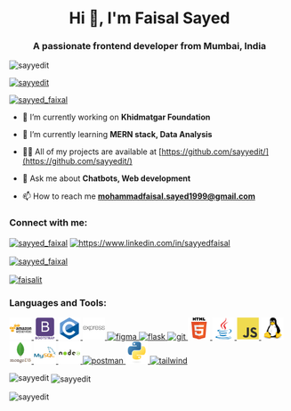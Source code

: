 <h1 align="center">Hi 👋, I'm Faisal Sayed</h1>
<h3 align="center">A passionate frontend developer from Mumbai, India</h3>

<p align="left"> <img src="https://komarev.com/ghpvc/?username=sayyedit&label=Profile%20views&color=0e75b6&style=flat" alt="sayyedit" /> </p>

<p align="left"> <a href="https://github.com/ryo-ma/github-profile-trophy"><img src="https://github-profile-trophy.vercel.app/?username=sayyedit" alt="sayyedit" /></a> </p>

<p align="left"> <a href="https://twitter.com/sayyed_faixal" target="blank"><img src="https://img.shields.io/twitter/follow/sayyed_faixal?logo=twitter&style=for-the-badge" alt="sayyed_faixal" /></a> </p>

- 🔭 I’m currently working on **Khidmatgar Foundation**

- 🌱 I’m currently learning **MERN stack, Data Analysis**

- 👨‍💻 All of my projects are available at [https://github.com/sayyedit/](https://github.com/sayyedit/)

- 💬 Ask me about **Chatbots, Web development**

- 📫 How to reach me **mohammadfaisal.sayed1999@gmail.com**

<h3 align="left">Connect with me:</h3>
<p align="left">
<a href="https://twitter.com/sayyed_faixal" target="blank"><img align="center" src="https://raw.githubusercontent.com/rahuldkjain/github-profile-readme-generator/neutral-icons/src/images/icons/Social/twitter.svg" alt="sayyed_faixal" height="30" width="40" /></a>
<a href="https://linkedin.com/in/https://www.linkedin.com/in/sayyedfaisal" target="blank"><img align="center" src="https://raw.githubusercontent.com/rahuldkjain/github-profile-readme-generator/neutral-icons/src/images/icons/Social/linked-in-alt.svg" alt="https://www.linkedin.com/in/sayyedfaisal" height="30" width="40" /></a>

<a href="https://instagram.com/sayyed_faixal" target="blank"><img align="center" src="https://img.icons8.com/cute-clipart/64/000000/instagram-new.png" alt="sayyed_faixal" height="30" width="40" /></a>

<a href="https://www.hackerrank.com/faisalit" target="blank"><img align="center" src="https://raw.githubusercontent.com/rahuldkjain/github-profile-readme-generator/neutral-icons/src/images/icons/Social/hackerrank.svg" alt="faisalit" height="60" width="60" /></a> 
  

</p>
</p>


<h3 align="left">Languages and Tools:</h3>
<p align="left"> <a href="https://aws.amazon.com" target="_blank"> <img src="https://raw.githubusercontent.com/devicons/devicon/master/icons/amazonwebservices/amazonwebservices-original-wordmark.svg" alt="aws" width="40" height="40"/> </a> <a href="https://getbootstrap.com" target="_blank"> <img src="https://raw.githubusercontent.com/devicons/devicon/master/icons/bootstrap/bootstrap-plain-wordmark.svg" alt="bootstrap" width="40" height="40"/> </a> <a href="https://www.cprogramming.com/" target="_blank"> <img src="https://raw.githubusercontent.com/devicons/devicon/master/icons/c/c-original.svg" alt="c" width="40" height="40"/> </a> <a href="https://expressjs.com" target="_blank"> <img src="https://raw.githubusercontent.com/devicons/devicon/master/icons/express/express-original-wordmark.svg" alt="express" width="40" height="40"/> </a> <a href="https://www.figma.com/" target="_blank"> <img src="https://www.vectorlogo.zone/logos/figma/figma-icon.svg" alt="figma" width="40" height="40"/> </a> <a href="https://flask.palletsprojects.com/" target="_blank"> <img src="https://www.vectorlogo.zone/logos/pocoo_flask/pocoo_flask-icon.svg" alt="flask" width="40" height="40"/> </a> <a href="https://git-scm.com/" target="_blank"> <img src="https://www.vectorlogo.zone/logos/git-scm/git-scm-icon.svg" alt="git" width="40" height="40"/> </a> <a href="https://www.w3.org/html/" target="_blank"> <img src="https://raw.githubusercontent.com/devicons/devicon/master/icons/html5/html5-original-wordmark.svg" alt="html5" width="40" height="40"/> </a> <a href="https://www.java.com" target="_blank"> <img src="https://raw.githubusercontent.com/devicons/devicon/master/icons/java/java-original.svg" alt="java" width="40" height="40"/> </a> <a href="https://developer.mozilla.org/en-US/docs/Web/JavaScript" target="_blank"> <img src="https://raw.githubusercontent.com/devicons/devicon/master/icons/javascript/javascript-original.svg" alt="javascript" width="40" height="40"/> </a> <a href="https://www.linux.org/" target="_blank"> <img src="https://raw.githubusercontent.com/devicons/devicon/master/icons/linux/linux-original.svg" alt="linux" width="40" height="40"/> </a> <a href="https://www.mongodb.com/" target="_blank"> <img src="https://raw.githubusercontent.com/devicons/devicon/master/icons/mongodb/mongodb-original-wordmark.svg" alt="mongodb" width="40" height="40"/> </a> <a href="https://www.mysql.com/" target="_blank"> <img src="https://raw.githubusercontent.com/devicons/devicon/master/icons/mysql/mysql-original-wordmark.svg" alt="mysql" width="40" height="40"/> </a> <a href="https://nodejs.org" target="_blank"> <img src="https://raw.githubusercontent.com/devicons/devicon/master/icons/nodejs/nodejs-original-wordmark.svg" alt="nodejs" width="40" height="40"/> </a> <a href="https://postman.com" target="_blank"> <img src="https://www.vectorlogo.zone/logos/getpostman/getpostman-icon.svg" alt="postman" width="40" height="40"/> </a> <a href="https://www.python.org" target="_blank"> <img src="https://raw.githubusercontent.com/devicons/devicon/master/icons/python/python-original.svg" alt="python" width="40" height="40"/> </a> <a href="https://tailwindcss.com/" target="_blank"> <img src="https://www.vectorlogo.zone/logos/tailwindcss/tailwindcss-icon.svg" alt="tailwind" width="40" height="40"/> </a> </p>

<p><img align="left" src="https://github-readme-stats.vercel.app/api/top-langs?username=sayyedit&show_icons=true&locale=en&layout=compact" alt="sayyedit" /></p>

<p>&nbsp;<img align="center" src="https://github-readme-stats.vercel.app/api?username=sayyedit&show_icons=true&locale=en" alt="sayyedit" /></p>

<p><img align="center" src="https://github-readme-streak-stats.herokuapp.com/?user=sayyedit&" alt="sayyedit" /></p>
